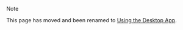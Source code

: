 <!-- markdownlint-disable MD041 -->

> [!NOTE]
> This page has moved and been renamed to [Using the Desktop App](/tutorials/desktop-app?id=add-a-context).
